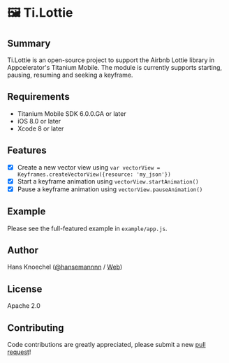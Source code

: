 # 🖼 Ti.Lottie

 Summary
---------------
Ti.Lottie is an open-source project to support the Airbnb Lottie library in Appcelerator's 
Titanium Mobile. The module is currently supports starting, pausing, resuming and seeking a keyframe.

Requirements
---------------
- Titanium Mobile SDK 6.0.0.GA or later
- iOS 8.0 or later
- Xcode 8 or later

Features
---------------
- [x] Create a new vector view using `var vectorView = Keyframes.createVectorView({resource: 'my_json'})`
- [x] Start a keyframe animation using `vectorView.startAnimation()`
- [x] Pause a keyframe animation using `vectorView.pauseAnimation()`

Example
---------------
Please see the full-featured example in `example/app.js`.

Author
---------------
Hans Knoechel ([@hansemannnn](https://twitter.com/hansemannnn) / [Web](http://hans-knoechel.de))

License
---------------
Apache 2.0

Contributing
---------------
Code contributions are greatly appreciated, please submit a new [pull request](https://github.com/hansemannn/ti.lottie/pull/new/master)!
